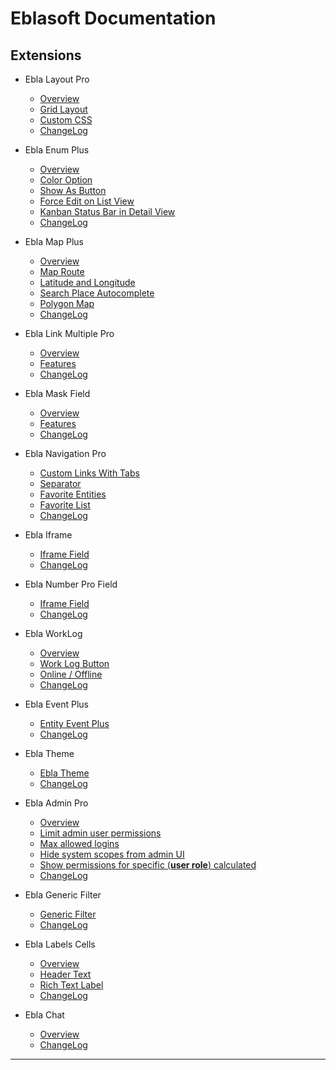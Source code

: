 # Eblasoft Documentation

## Extensions

* Ebla Layout Pro
  * [Overview](extensions/ebla-layout-pro/overview.md)
  * [Grid Layout](extensions/ebla-layout-pro/grid-layout.md)
  * [Custom CSS](extensions/ebla-layout-pro/custom-css.md)
  * [ChangeLog](extensions/ebla-layout-pro/changelog.md)

* Ebla Enum Plus
  * [Overview](extensions/enum-plus/overview.md)
  * [Color Option](extensions/enum-plus/color-option.md)
  * [Show As Button](extensions/enum-plus/show-as-button.md)
  * [Force Edit on List View](extensions/enum-plus/force-edit-on-list-view.md)
  * [Kanban Status Bar in Detail View](extensions/enum-plus/kanban-status-bar-in-detail-view.md)
  * [ChangeLog](extensions/enum-plus/changelog.md)

* Ebla Map Plus
  * [Overview](extensions/map-plus/overview.md)
  * [Map Route](extensions/map-plus/map-route.md)
  * [Latitude and Longitude](extensions/map-plus/latitude-and-longitude.md)
  * [Search Place Autocomplete](extensions/map-plus/search-place-autocomplete.md)
  * [Polygon Map](extensions/map-plus/polygon-map.md)
  * [ChangeLog](extensions/map-plus/changelog.md)

* Ebla Link Multiple Pro
  * [Overview](extensions/link-multiple-pro/overview.md)
  * [Features](extensions/link-multiple-pro/features.md)
  * [ChangeLog](extensions/link-multiple-pro/changelog.md)

* Ebla Mask Field
  * [Overview](extensions/mask-field/overview.md)
  * [Features](extensions/link-multiple-pro/features.md)
  * [ChangeLog](extensions/link-multiple-pro/changelog.md)

* Ebla Navigation Pro
  * [Custom Links With Tabs](extensions/nav-pro/custom-links-with-tabs.md)
  * [Separator](extensions/nav-pro/separator.md)
  * [Favorite Entities](extensions/nav-pro/favorite-entities.md)
  * [Favorite List](extensions/nav-pro/favorite-list.md)
  * [ChangeLog](extensions/nav-pro/changelog.md)

* Ebla Iframe
  * [Iframe Field](extensions/iframe/iframe-field.md)
  * [ChangeLog](extensions/iframe/changelog.md)

* Ebla Number Pro Field
  * [Iframe Field](extensions/number-pro/number-pro-field.md)
  * [ChangeLog](extensions/number-pro/changelog.md)

* Ebla WorkLog
  * [Overview](extensions/work-log/overview.md)
  * [Work Log Button](extensions/work-log/work-log-button.md)
  * [Online / Offline](extensions/work-log/online-offline.md)
  * [ChangeLog](extensions/work-log/changelog.md)

* Ebla Event Plus
  * [Entity Event Plus](extensions/event-plus/event-plus.md)
  * [ChangeLog](extensions/event-plus/changelog.md)

* Ebla Theme
  * [Ebla Theme](extensions/theme/ebla-theme.md)
  * [ChangeLog](extensions/theme/changelog.md)

* Ebla Admin Pro
  * [Overview](extensions/admin-pro/overview.md)
  * [Limit admin user permissions](extensions/admin-pro/limit-admin-user-permissions.md)
  * [Max allowed logins](extensions/admin-pro/max-allowed-logins.md)
  * [Hide system scopes from admin UI](extensions/admin-pro/hide-system-scopes-from-admin-ui.md)
  * [Show permissions for specific (**user role**) calculated](extensions/admin-pro/show-permissions-for-specific-user-calculated.md)
  * [ChangeLog](extensions/admin-pro/changelog.md)

* Ebla Generic Filter
  * [Generic Filter](extensions/generic-filter/generic-filter.md)
  * [ChangeLog](extensions/generic-filter/changelog.md)

* Ebla Labels Cells 
  * [Overview](extensions/labels-cells/overview.md)
  * [Header Text](extensions/labels-cells/header-text.md)
  * [Rich Text Label](extensions/labels-cells/rich-text-label.md)
  * [ChangeLog](extensions/labels-cells/changelog.md)

* Ebla Chat 
  * [Overview](extensions/chat/overview.md)
  * [ChangeLog](extensions/chat/changelog.md)
---